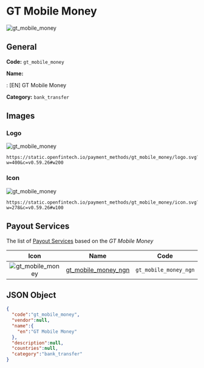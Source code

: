 
# GT Mobile Money 
![gt_mobile_money](https://static.openfintech.io/payment_methods/gt_mobile_money/logo.svg?w=400&c=v0.59.26#w200)  

## General 
**Code:** `gt_mobile_money` 
 
**Name:** 
 
:	[EN] GT Mobile Money 
 
**Category:** `bank_transfer` 
 

## Images 

### Logo 
![gt_mobile_money](https://static.openfintech.io/payment_methods/gt_mobile_money/logo.svg?w=400&c=v0.59.26#w200)  

```
https://static.openfintech.io/payment_methods/gt_mobile_money/logo.svg?w=400&c=v0.59.26#w200
```  

### Icon 
![gt_mobile_money](https://static.openfintech.io/payment_methods/gt_mobile_money/icon.svg?w=278&c=v0.59.26#w100)  

```
https://static.openfintech.io/payment_methods/gt_mobile_money/icon.svg?w=278&c=v0.59.26#w100
```  

## Payout Services 
 
The list of [Payout Services](/payout-services/) based on the _GT Mobile Money_ 

|Icon|Name|Code| 
|:---:|:---:|:---:| 
|![gt_mobile_money](https://static.openfintech.io/payout_methods/gt_mobile_money/icon.svg?w=278&c=v0.59.26#w40) |[gt_mobile_money_ngn](/payout-services/gt_mobile_money_ngn/)|`gt_mobile_money_ngn`| 
 

## JSON Object 

```json
{
  "code":"gt_mobile_money",
  "vendor":null,
  "name":{
    "en":"GT Mobile Money"
  },
  "description":null,
  "countries":null,
  "category":"bank_transfer"
}
```  
